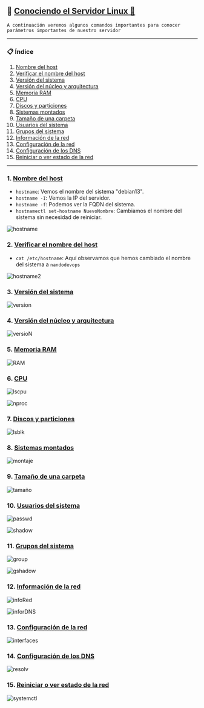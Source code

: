 ## 🐧 [Conociendo el Servidor Linux 🐧](README.md)

`A continuación veremos algunos comandos importantes para conocer parámetros importantes de nuestro servidor`

---

### 📋 Índice

1. [Nombre del host](#1-nombre-del-host)
2. [Verificar el nombre del host](#2-verificar-el-nombre-del-host)
3. [Versión del sistema](#3-versión-del-sistema)
4. [Versión del núcleo y arquitectura](#4-versión-del-núcleo-y-arquitectura)
5. [Memoria RAM](#5-memoria-ram)
6. [CPU](#6-cpu)
7. [Discos y particiones](#7-discos-y-particiones)
8. [Sistemas montados](#8-sistemas-montados)
9. [Tamaño de una carpeta](#9-tamaño-de-una-carpeta)
10. [Usuarios del sistema](#10-usuarios-del-sistema)
11. [Grupos del sistema](#11-grupos-del-sistema)
12. [Información de la red](#12-información-de-la-red)
13. [Configuración de la red](#13-configuración-de-la-red)
14. [Configuración de los DNS](#14-configuración-de-los-dns)
15. [Reiniciar o ver estado de la red](#15-reiniciar-o-ver-estado-de-la-red)

---

### 1. [Nombre del host](#-índice) 

- `hostname`: Vemos el nombre del sistema "debian13".
- `hostname -I`: Vemos la IP del servidor.
- `hostname -f`: Podemos ver la FQDN del sistema.
- `hostnamectl set-hostname NuevoNombre`: Cambiamos el nombre del sistema sin necesidad de reiniciar.

![hostname](/img/hostname.png)

### 2. [Verificar el nombre del host](#-índice)

- `cat /etc/hostname`: Aquí observamos que hemos cambiado el nombre del sistema a `nandodevops`

![hostname2](/img/catHostname.png)

### 3. [Versión del sistema](#-índice)

![version](/img/version.png)

### 4. [Versión del núcleo y arquitectura](#-índice)

![versioN](/img/versionNucleo.png)

### 5. [Memoria RAM](#-índice)

![RAM](/img/memoria.png)

### 6. [CPU](#-índice)

![lscpu](/img/lscpu.png)

![nproc](/img/nproc.png)

### 7. [Discos y particiones](#-índice)

![lsblk](/img/discosParticiones.png)

### 8. [Sistemas montados](#-índice)

![montaje](/img/sistemasMontados.png)

### 9. [Tamaño de una carpeta](#-índice)

![tamaño](/img/tamanoCarpeta.png)

### 10. [Usuarios del sistema](#-índice)

![passwd](/img/passwd.png)

![shadow](/img/shadow.png)

### 11. [Grupos del sistema](#-índice)

![group](/img/group.png)

![gshadow](/img/gshadow.png)

### 12. [Información de la red](#-índice)

![infoRed](/img/infoRed.png)

![inforDNS](/img/infoDNS.png)

### 13. [Configuración de la red](#-índice)

![interfaces](/img/configRed.png)

### 14. [Configuración de los DNS](#-índice)

![resolv](/img/confgDNS.png)

### 15. [Reiniciar o ver estado de la red](#-índice)

![systemctl](/img/systemctlStatus.png)
